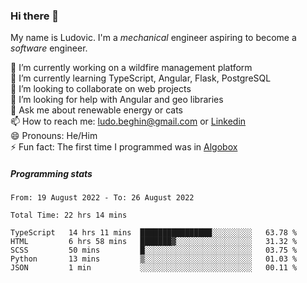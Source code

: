 ### Hi there 👋

My name is Ludovic. I'm a *mechanical* engineer aspiring to become a *software* engineer.

 🔭 I’m currently working on a wildfire management platform<br/>
 🌱 I’m currently learning TypeScript, Angular, Flask, PostgreSQL<br/>
 👯 I’m looking to collaborate on web projects<br/>
 🤔 I’m looking for help with Angular and geo libraries<br/>
 💬 Ask me about renewable energy or cats<br/>
 📫 How to reach me: ludo.beghin@gmail.com or [Linkedin](https://www.linkedin.com/in/ludovic-beghin/)<br/>
 😄 Pronouns: He/Him<br/>
 ⚡ Fun fact: The first time I programmed was in [Algobox](https://fr.wikipedia.org/wiki/Algobox)<br/>

##### Programming stats
<!--START_SECTION:waka-->

```text
From: 19 August 2022 - To: 26 August 2022

Total Time: 22 hrs 14 mins

TypeScript   14 hrs 11 mins  ████████████████░░░░░░░░░   63.78 %
HTML         6 hrs 58 mins   ███████▓░░░░░░░░░░░░░░░░░   31.32 %
SCSS         50 mins         █░░░░░░░░░░░░░░░░░░░░░░░░   03.75 %
Python       13 mins         ▒░░░░░░░░░░░░░░░░░░░░░░░░   01.03 %
JSON         1 min           ░░░░░░░░░░░░░░░░░░░░░░░░░   00.11 %
```

<!--END_SECTION:waka-->
